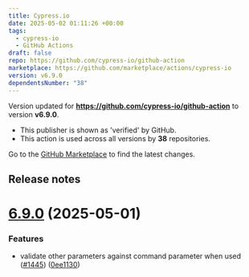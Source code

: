 ```yaml
---
title: Cypress.io
date: 2025-05-02 01:11:26 +00:00
tags:
  - cypress-io
  - GitHub Actions
draft: false
repo: https://github.com/cypress-io/github-action
marketplace: https://github.com/marketplace/actions/cypress-io
version: v6.9.0
dependentsNumber: "38"
---
```



Version updated for **https://github.com/cypress-io/github-action** to version **v6.9.0**.
- This publisher is shown as 'verified' by GitHub.
- This action is used across all versions by **38** repositories.

Go to the [GitHub Marketplace](https://github.com/marketplace/actions/cypress-io) to find the latest changes.

## Release notes

# [6.9.0](https://github.com/cypress-io/github-action/compare/v6.8.0...v6.9.0) (2025-05-01)


### Features

* validate other parameters against command parameter when used ([#1445](https://github.com/cypress-io/github-action/issues/1445)) ([0ee1130](https://github.com/cypress-io/github-action/commit/0ee1130f05f69098ab5c560bd198fecf5a14d75b))




